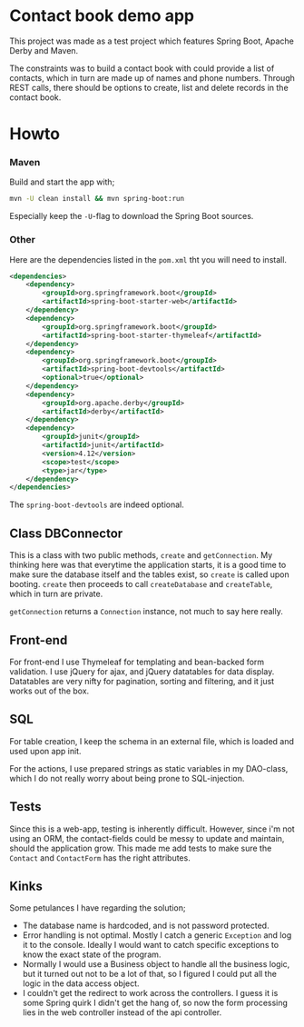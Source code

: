 # Contact book demo app

This project was made as a test project which features Spring Boot, Apache Derby
and Maven.

The constraints was to build a contact book with could provide a list of
contacts, which in turn are made up of names and phone numbers. Through REST
calls, there should be options to create, list and delete records in the
contact book.

# Howto

### Maven

Build and start the app with;

```bash
mvn -U clean install && mvn spring-boot:run
```

Especially keep the `-U`-flag to download the Spring Boot sources.

### Other

Here are the dependencies listed in the `pom.xml` tht you will need to install.

```xml
<dependencies>
    <dependency>
        <groupId>org.springframework.boot</groupId>
        <artifactId>spring-boot-starter-web</artifactId>
    </dependency>
    <dependency>
        <groupId>org.springframework.boot</groupId>
        <artifactId>spring-boot-starter-thymeleaf</artifactId>
    </dependency>
    <dependency>
        <groupId>org.springframework.boot</groupId>
        <artifactId>spring-boot-devtools</artifactId>
        <optional>true</optional>
    </dependency>
    <dependency>
        <groupId>org.apache.derby</groupId>
        <artifactId>derby</artifactId>
    </dependency>
    <dependency>
        <groupId>junit</groupId>
        <artifactId>junit</artifactId>
        <version>4.12</version>
        <scope>test</scope>
        <type>jar</type>
    </dependency>
</dependencies>
```

The `spring-boot-devtools` are indeed optional.

## Class DBConnector

This is a class with two public methods, `create` and `getConnection`. My
thinking here was that everytime the application starts, it is a good time to
make sure the database itself and the tables exist, so `create` is called upon
booting. `create` then proceeds to call `createDatabase` and `createTable`,
which in turn are private.

`getConnection` returns a `Connection` instance, not much to say here really.

## Front-end

For front-end I use Thymeleaf for templating and bean-backed form validation. I
use jQuery for ajax, and jQuery datatables for data display. Datatables are very
nifty for pagination, sorting and filtering, and it just works out of the box.

## SQL

For table creation, I keep the schema in an external file, which is loaded and
used upon app init.

For the actions, I use prepared strings as static variables in my DAO-class,
which I do not really worry about being prone to SQL-injection.

## Tests

Since this is a web-app, testing is inherently difficult. However, since i'm not
using an ORM, the contact-fields could be messy to update and maintain, should
the application grow. This made me add tests to make sure the `Contact` and
`ContactForm` has the right attributes.

## Kinks

Some petulances I have regarding the solution;

* The database name is hardcoded, and is not password protected.
* Error handling is not optimal. Mostly I catch a generic `Exception` and log it
to the console. Ideally  I would want to catch specific exceptions to know the
exact state of the program.
* Normally I would use a Business object to handle all the business logic, but
it turned out not to be a lot of that, so I figured I could put all the logic in
the data access object.
* I couldn't get the redirect to work across the controllers. I guess it is some
Spring quirk I didn't get the hang of, so now the form processing lies in the
web controller instead of the api controller.
